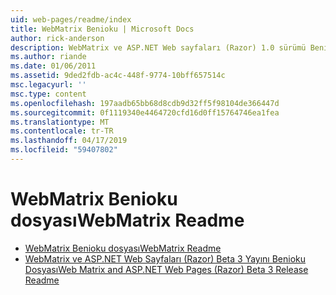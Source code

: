 ```yaml
---
uid: web-pages/readme/index
title: WebMatrix Benioku | Microsoft Docs
author: rick-anderson
description: WebMatrix ve ASP.NET Web sayfaları (Razor) 1.0 sürümü Benioku
ms.author: riande
ms.date: 01/06/2011
ms.assetid: 9ded2fdb-ac4c-448f-9774-10bff657514c
msc.legacyurl: ''
msc.type: content
ms.openlocfilehash: 197aadb65bb68d8cdb9d32ff5f98104de366447d
ms.sourcegitcommit: 0f1119340e4464720cfd16d0ff15764746ea1fea
ms.translationtype: MT
ms.contentlocale: tr-TR
ms.lasthandoff: 04/17/2019
ms.locfileid: "59407802"
---
```

# <a name="webmatrix-readme"></a><span data-ttu-id="4cad8-103">WebMatrix Benioku dosyası</span><span class="sxs-lookup"><span data-stu-id="4cad8-103">WebMatrix Readme</span></span>

- [<span data-ttu-id="4cad8-104">WebMatrix Benioku dosyası</span><span class="sxs-lookup"><span data-stu-id="4cad8-104">WebMatrix Readme</span></span>](overview.md)
- [<span data-ttu-id="4cad8-105">WebMatrix ve ASP.NET Web Sayfaları (Razor) Beta 3 Yayını Benioku Dosyası</span><span class="sxs-lookup"><span data-stu-id="4cad8-105">Web Matrix and ASP.NET Web Pages (Razor) Beta 3 Release Readme</span></span>](beta3.md)
